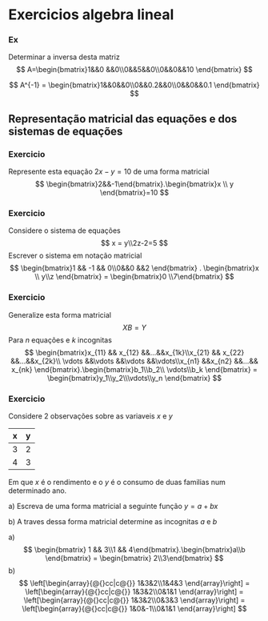 # Exercicios algebra lineal



### Ex 

Determinar a inversa desta matriz
$$
A=\begin{bmatrix}1&&0 &&0\\0&&5&&0\\0&&0&&10 \end{bmatrix}
$$

$$
A^{-1} = \begin{bmatrix}1&&0&&0\\0&&0.2&&0\\0&&0&&0.1 \end{bmatrix}
$$


## Representação matricial das equações e dos sistemas de equações

### Exercicio

Represente esta equação $2x - y = 10$ de uma forma matricial
$$
\begin{bmatrix}2&&-1\end{bmatrix}.\begin{bmatrix}x \\ y \end{bmatrix}=10
$$

### Exercicio

Considere o sistema de equações
$$
x = y\\2z-2=5
$$
Escrever o sistema em notação matricial
$$
\begin{bmatrix}1 && -1 && 0\\0&&0 &&2 \end{bmatrix} . \begin{bmatrix}x \\ y\\z \end{bmatrix} = \begin{bmatrix}0 \\7\end{bmatrix}
$$

### Exercicio

Generalize esta forma matricial
$$
XB = Y
$$
Para $n$ equações e $k$ incognitas
$$
\begin{bmatrix}x_{11} && x_{12} &&...&&x_{1k}\\x_{21} && x_{22} &&...&&x_{2k}\\ \vdots &&\vdots &&\vdots &&\vdots\\x_{n1} &&x_{n2} &&...&& x_{nk} \end{bmatrix}.\begin{bmatrix}b_1\\b_2\\ \vdots\\b_k \end{bmatrix} = \begin{bmatrix}y_1\\y_2\\\vdots\\y_n \end{bmatrix}
$$

### Exercicio

Considere 2 observações sobre as variaveis $x$ e $y$

| x    | y    |
| ---- | ---- |
| 3    | 2    |
| 4    | 3    |

Em que $x$ é o rendimento e o $y$ é o consumo de duas familias num determinado ano. 

a) Escreva de uma forma matricial a seguinte função $y = a+bx$

b) A traves dessa forma matricial determine as incognitas $a$ e $b$



a)
$$
\begin{bmatrix} 1 && 3\\1 && 4\end{bmatrix}.\begin{bmatrix}a\\b \end{bmatrix} = \begin{bmatrix} 2\\3\end{bmatrix}
$$
b) 
$$
\left[\begin{array}{@{}cc|c@{}} 1&3&2\\1&4&3 \end{array}\right] = \left[\begin{array}{@{}cc|c@{}} 1&3&2\\0&1&1 \end{array}\right] = \left[\begin{array}{@{}cc|c@{}} 1&3&2\\0&3&3 \end{array}\right] = \left[\begin{array}{@{}cc|c@{}} 1&0&-1\\0&1&1 \end{array}\right]
$$
 